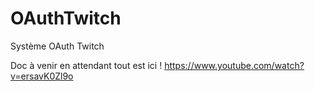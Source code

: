 # OAuthTwitch
Système OAuth Twitch

Doc à venir en attendant tout est ici ! https://www.youtube.com/watch?v=ersavK0Zl9o
